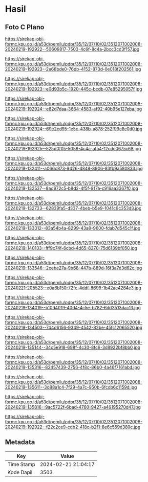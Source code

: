 # Hasil

## Foto C Plano

https://sirekap-obj-formc.kpu.go.id/a53d/pemilu/pdpr/35/12/07/10/02/3512071002008-20240219-192922--50609817-7503-4c6f-8c4a-2bcc3cd3f157.jpg

https://sirekap-obj-formc.kpu.go.id/a53d/pemilu/pdpr/35/12/07/10/02/3512071002008-20240219-192923--2e68bde0-76db-4152-873d-0e018f202561.jpg

https://sirekap-obj-formc.kpu.go.id/a53d/pemilu/pdpr/35/12/07/10/02/3512071002008-20240219-192923--e0d93b5c-1920-445c-bcdb-07e85295057f.jpg

https://sirekap-obj-formc.kpu.go.id/a53d/pemilu/pdpr/35/12/07/10/02/3512071002008-20240219-192924--e82d7daa-3664-4583-af92-40b95e127eba.jpg

https://sirekap-obj-formc.kpu.go.id/a53d/pemilu/pdpr/35/12/07/10/02/3512071002008-20240219-192924--69e2ed95-1e5c-438b-a878-252f99c8e0d0.jpg

https://sirekap-obj-formc.kpu.go.id/a53d/pemilu/pdpr/35/12/07/10/02/3512071002008-20240219-192925--525d0f05-5058-4c4a-afa4-12cdc0675c68.jpg

https://sirekap-obj-formc.kpu.go.id/a53d/pemilu/pdpr/35/12/07/10/02/3512071002008-20240219-132411--a066c873-9426-4848-8906-83fb9a580833.jpg

https://sirekap-obj-formc.kpu.go.id/a53d/pemilu/pdpr/35/12/07/10/02/3512071002008-20240219-132537--8ad972c5-b8d2-4f5f-917a-c916aa3367f0.jpg

https://sirekap-obj-formc.kpu.go.id/a53d/pemilu/pdpr/35/12/07/10/02/3512071002008-20240219-132733--62839fa5-d337-4beb-b5e9-1041c9c353d3.jpg

https://sirekap-obj-formc.kpu.go.id/a53d/pemilu/pdpr/35/12/07/10/02/3512071002008-20240219-133012--83a54b4a-8299-43a8-9600-fdab7d545c1f.jpg

https://sirekap-obj-formc.kpu.go.id/a53d/pemilu/pdpr/35/12/07/10/02/3512071002008-20240219-140103--fff9c74f-6cbd-4d65-8270-75d6139bf050.jpg

https://sirekap-obj-formc.kpu.go.id/a53d/pemilu/pdpr/35/12/07/10/02/3512071002008-20240219-133546--2cebe27a-9b68-447b-889d-16f3a7d3d62c.jpg

https://sirekap-obj-formc.kpu.go.id/a53d/pemilu/pdpr/35/12/07/10/02/3512071002008-20240221-205523--e0a6b150-72fe-4ddf-8699-1b42ac4264c3.jpg

https://sirekap-obj-formc.kpu.go.id/a53d/pemilu/pdpr/35/12/07/10/02/3512071002008-20240219-134019--b10d4019-40d4-4c5e-b782-6dd3513dac13.jpg

https://sirekap-obj-formc.kpu.go.id/a53d/pemilu/pdpr/35/12/07/10/02/3512071002008-20240219-134503--744d6156-9349-4542-82be-45fc12065520.jpg

https://sirekap-obj-formc.kpu.go.id/a53d/pemilu/pdpr/35/12/07/10/02/3512071002008-20240219-135144--34c5e918-698f-4c30-8fc9-3d8922bf8bb0.jpg

https://sirekap-obj-formc.kpu.go.id/a53d/pemilu/pdpr/35/12/07/10/02/3512071002008-20240219-135316--82457439-2756-4f8c-86b0-4a46f7161abd.jpg

https://sirekap-obj-formc.kpu.go.id/a53d/pemilu/pdpr/35/12/07/10/02/3512071002008-20240219-135611--3d88a1c4-7f29-4a7c-950b-6fcdb6c1159d.jpg

https://sirekap-obj-formc.kpu.go.id/a53d/pemilu/pdpr/35/12/07/10/02/3512071002008-20240219-135816--9ac5722f-6bad-4760-9427-a46195270d47.jpg

https://sirekap-obj-formc.kpu.go.id/a53d/pemilu/pdpr/35/12/07/10/02/3512071002008-20240219-192922--f22c2ce9-cdb2-418c-b2f1-8e6c559d380c.jpg


## Metadata

| Key        | Value               |
| ---------- | ------------------- |
| Time Stamp | 2024-02-21 21:04:17 |
| Kode Dapil | 3503                |



